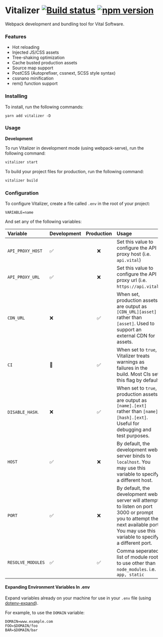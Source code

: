 # Vitalizer [![Build status](https://badge.buildkite.com/06a3e85c8806f7f481e77bc9c9905f967c5c68dfd5aceb69c5.svg)](https://buildkite.com/vital/vitalizer) [![npm version](https://badge.fury.io/js/vitalizer.svg)](https://badge.fury.io/js/vitalizer)

Webpack development and bundling tool for Vital Software.

### Features
- Hot reloading
- Injected JS/CSS assets
- Tree-shaking optimization
- Cache busted production assets
- Source map support
- PostCSS (Autoprefixer, cssnext, SCSS style syntax)
- cssnano minification
- rem() function support

### Installing

To install, run the following commands:

```
yarn add vitalizer -D
```

### Usage

**Development**

To run Vitalizer in development mode (using webpack-serve), run the following command:

```sh
vitalizer start
```

To build your project files for production, run the following command:

```sh
vitalizer build
```

### Configuration

To configure Vitalizer, create a file called `.env` in the root of your project:

```
VARIABLE=name
```

And set any of the following variables:

Variable          | Development            | Production | Usage |
:---------------- | :--------------------- | :--------: | :---- |
`API_PROXY_HOST`  | :white_check_mark:     | :x:        | Set this value to configure the API proxy host (i.e. `api.vital`)
`API_PROXY_URL`   | :white_check_mark:     | :x:        | Set this value to configure the API proxy url (i.e. `https://api.vital`)
`CDN_URL`         | :x:                    | :white_check_mark: | When set, production assets are output as `[CDN_URL][asset]` rather than `[asset]`. Used to support an external CDN for assets.
`CI`              | :large_orange_diamond: | :white_check_mark: | When set to `true`, Vitalizer treats warnings as failures in the build. Most CIs set this flag by default.
`DISABLE_HASH`.   | :x: | :white_check_mark: | When set to `true`, production assets are output as `[name].[ext]` rather than `[name][hash].[ext]`. Useful for debugging and test purposes.
`HOST`            | :white_check_mark:     | :x:        | By default, the development web server binds to `localhost`. You may use this variable to specify a different host.
`PORT`            | :white_check_mark:     | :x:        | By default, the development web server will attempt to listen on port 3000 or prompt you to attempt the next available port. You may use this variable to specify a different port.
`RESOLVE_MODULES` | :white_check_mark:     | :white_check_mark: | Comma seperated list of module roots to use other than `node_modules`. i.e. `app, static`


#### Expanding Environment Variables In .env

Expand variables already on your machine for use in your `.env` file (using [dotenv-expand](https://github.com/motdotla/dotenv-expand)).

For example, to use the `DOMAIN` variable:

```
DOMAIN=www.example.com
FOO=$DOMAIN/foo
BAR=$DOMAIN/bar
```
